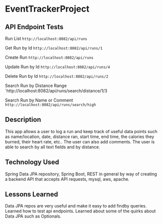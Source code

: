 # EventTrackerProject

## API Endpoint Tests

Run List
`http://localhost:8082/api/runs`

Get Run by Id
`http://localhost:8082/api/runs/1`

Create Run
`http://localhost:8082/api/runs`

Update Run by Id
`http://localhost:8082/api/runs/4`

Delete Run by Id
`http://localhost:8082/api/runs/2`

Search Run by Distance Range
`http://localhost:8082/api/runs/search/distance/1/3

Search Run by Name or Comment
`http://localhost:8082/api/runs/search/high`


## Description
This app allows a user to log a run and keep track of useful data points such as name/location, date, distance ran, start time, end time, the calories they burned, their heart rate, etc.. The user can also add comments. The user is able to search by all text fields and by distance.

## Technology Used
Spring Data JPA repository, Spring Boot, REST in general by way of creating a backend API that accepts API requests, mysql, aws, apache.


## Lessons Learned
Data JPA repos are very useful and make it easy to add findby queries. Learned how to test api endpoints. Learned about some of the quirks about Data JPA such as Optionals.
